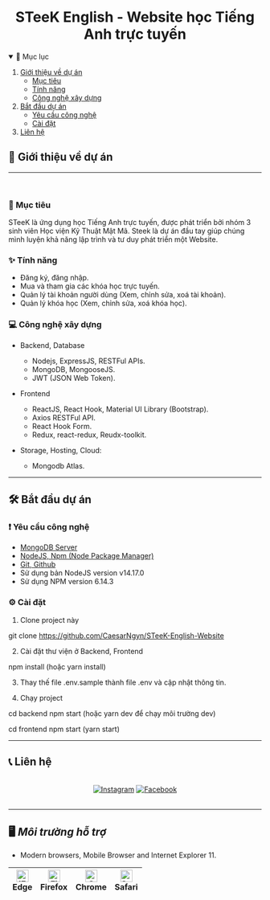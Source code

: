 <h1 align="center">
STeeK English - Website học Tiếng Anh trực tuyến
</h1>

<!-- TABLE OF CONTENTS -->
<details open="open">
  <summary>📑 Mục lục</summary>
  <ol>
    <li>
      <a href="#📝-giới-thiệu-về-dự-án">Giới thiệu về dự án</a>
      <ul>
        <li><a href="#🎯-mục-tiêu">Mục tiêu</a></li>
        <li><a href="#✨-tính-năng">Tính năng</a></li>
        <li><a href="#💻-công-nghệ-xây-dựng">Công nghệ xây dựng</a></li>
      </ul>
    </li>
    <li>
      <a href="#🛠-bắt-đầu-dự-án">Bắt đầu dự án</a>
      <ul>
        <li><a href="#❗-yêu-cầu-công-nghệ">Yêu cầu công nghệ</a></li>
        <li><a href="#⚙-cài-đặt">Cài đặt</a></li>
      </ul>
    </li>
    <li><a href="#📞-liên-lạc">Liên hệ</a></li>
  </ol>
</details>

## 📝 Giới thiệu về dự án

---

<br />

### 🎯 Mục tiêu

STeeK là ứng dụng học Tiếng Anh trực tuyến, được phát triển bởi nhóm 3 sinh viên Học viện Kỹ Thuật Mật Mã. Steek là dự án đầu tay giúp chúng mình luyện khả năng lập trình và tư duy phát triển một Website.

### ✨ Tính năng


- Đăng ký, đăng nhập. 
- Mua và tham gia các khóa học trực tuyến.
- Quản lý tài khoản người dùng (Xem, chỉnh sửa, xoá tài khoản).
- Quản lý khóa học (Xem, chỉnh sửa, xoá khóa học).

### 💻 Công nghệ xây dựng

- Backend, Database

  - Nodejs, ExpressJS, RESTFul APIs.
  - MongoDB, MongooseJS.
  - JWT (JSON Web Token).

- Frontend

  - ReactJS, React Hook, Material UI Library (Bootstrap).
  - Axios RESTFul API.
  - React Hook Form.
  - Redux, react-redux, Reudx-toolkit.

- Storage, Hosting, Cloud:
  - Mongodb Atlas.


---

## 🛠 Bắt đầu dự án

### ❗ Yêu cầu công nghệ

- [MongoDB Server](https://www.mongodb.com/)
- [NodeJS, Npm (Node Package Manager)](https://nodejs.org/en/)
- [Git, Github](https://git-scm.com/)
- Sử dụng bản NodeJS version v14.17.0 
- Sử dụng NPM version 6.14.3

### ⚙ Cài đặt

1. Clone project này

  git clone https://github.com/CaesarNgyn/STeeK-English-Website

2. Cài đặt thư viện ở Backend, Frontend

  npm install (hoặc yarn install)

3. Thay thế file .env.sample thành file .env và cập nhật thông tin.

4. Chạy project

  cd backend
  npm start (hoặc yarn dev để chạy môi trường dev)

  cd frontend
  npm start (yarn start)

---

## 📞 Liên hệ

<br />

<div align="center">
  <a href="https://www.instagram.com/khanhrussian/" target="_blank"><img src="https://img.shields.io/badge/Instagram-%23E4405F.svg?&style=flat-square&logo=instagram&logoColor=white" alt="Instagram"></a>
  <a href="https://facebook.com/khanhrussian/" target="_blank"><img src="https://img.shields.io/badge/Facebook-%231877F2.svg?&style=flat-square&logo=facebook&logoColor=white" alt="Facebook"></a>
</div>
<br />

---

## 🖥 *Môi trường hỗ trợ*

- Modern browsers, Mobile Browser and Internet Explorer 11.

| [<img src="https://raw.githubusercontent.com/alrra/browser-logos/master/src/edge/edge_48x48.png" alt="IE / Edge" width="24px" height="24px" />](http://godban.github.io/browsers-support-badges/)<br> Edge | [<img src="https://raw.githubusercontent.com/alrra/browser-logos/master/src/firefox/firefox_48x48.png" alt="Firefox" width="24px" height="24px" />](http://godban.github.io/browsers-support-badges/)<br>Firefox | [<img src="https://raw.githubusercontent.com/alrra/browser-logos/master/src/chrome/chrome_48x48.png" alt="Chrome" width="24px" height="24px" />](http://godban.github.io/browsers-support-badges/)<br>Chrome | [<img src="https://raw.githubusercontent.com/alrra/browser-logos/master/src/safari/safari_48x48.png" alt="Safari" width="24px" height="24px" />](http://godban.github.io/browsers-support-badges/)<br>Safari |
| ---------------------------------------------------------------------------------------------------------------------------------------------------------------------------------------------------------- | ---------------------------------------------------------------------------------------------------------------------------------------------------------------------------------------------------------------- | ------------------------------------------------------------------------------------------------------------------------------------------------------------------------------------------------------------ | ------------------------------------------------------------------------------------------------------------------------------------------------------------------------------------------------------------ |